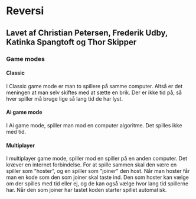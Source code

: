 # Reversi
## Lavet af Christian Petersen, Frederik Udby, Katinka Spangtoft og Thor Skipper

### Game modes
#### Classic
I Classic game mode er man to spillere på samme computer. Altså er det meningen at man selv skiftes med at sætte en brik. Der er ikke tid på, så hver spiller må bruge lige så lang tid de har lyst.

#### Ai game mode
I Ai game mode, spiller man mod en computer algoritme. Det spilles ikke med tid.

#### Multiplayer
I multiplayer game mode, spiller mod en spiller på en anden computer. Det kræver en internet forbindelse. For at spille sammen skal den være en spiller som "hoster", og en spiller som "joiner" den host. Når man hoster får man en kode som den som joiner skal taste ind. Den som hoster kan vælge om der spilles med tid eller ej, og de kan også vælge hvor lang tid spillerne har. Når den som joiner har tastet koden starter spillet automatisk.